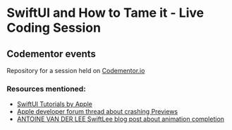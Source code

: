 # SwiftUI and How to Tame it - Live Coding Session

## Codementor events

Repository for a session held on [Codementor.io](https://www.codementor.io/events/swiftui-and-how-to-tame-it-live-coding-session-g84ntqeffr)

### Resources mentioned:

- [SwiftUI Tutorials by Apple](https://developer.apple.com/tutorials/swiftui)
- [Apple developer forum thread about crashing Previews](https://developer.apple.com/forums/thread/704910)
- [ANTOINE VAN DER LEE SwiftLee blog post about animation completion](https://www.avanderlee.com/swiftui/withanimation-completion-callback/)
